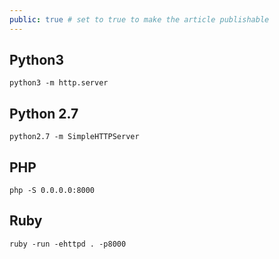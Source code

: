 ```yaml
---
public: true # set to true to make the article publishable
---
```


## Python3

```shell-session
python3 -m http.server
```

## Python 2.7

```shell-session
python2.7 -m SimpleHTTPServer
```

## PHP

```shell-session
php -S 0.0.0.0:8000
```

## Ruby

```shell-session
ruby -run -ehttpd . -p8000
```
